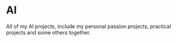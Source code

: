 # AI
All of my AI projects, include my personal passion projects, practical projects and some others together. 

